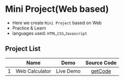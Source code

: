 # Mini Project(Web based)
- Here we create `Mini Project` based on Web
- Practice & Learn
- languages used: `HTML`,`CSS`,`Javascript`

## Project List
||Name|Demo|Source Code|
|--|:--:|:--:|:--:|
|1|Web Calculator|Live Demo|[getCode](https://github.com/kumarrahul4/web-mini-project/tree/4898b7e90ce8318a6abe099fa1389a2117959853/Web%20Caculator)|
